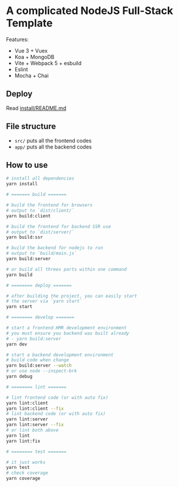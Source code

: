 # A complicated NodeJS Full-Stack Template

Features:

- Vue 3 + Vuex
- Koa + MongoDB
- Vite + Webpack 5 + esbuild
- Eslint
- Mocha + Chai

## Deploy

Read [install/README.md](./install/README.md)

## File structure

- `src/` puts all the frontend codes
- `app/` puts all the backend codes

## How to use

```bash
# install all dependencies
yarn install

# ======= build =======

# build the frontend for browsers
# output to `dist/client/`
yarn build:client

# build the frontend for backend SSR use
# output to `dist/server/`
yarn build:ssr

# build the backend for nodejs to run
# output to `build/main.js`
yarn build:server

# or build all threes parts within one command
yarn build

# ======== deploy =======

# after building the project, you can easily start
# the server via `yarn start`
yarn start

# ======== develop =======

# start a frontend HMR development environment
# you must ensure you backend was built already
# - yarn build:server
yarn dev

# start a backend development environment
# build code when change
yarn build:server --watch
# or use node --inspect-brk
yarn debug

# ======== lint =======

# lint frontend code (or with auto fix)
yarn lint:client
yarn lint:client --fix
# lint backend code (or with auto fix)
yarn lint:server
yarn lint:server --fix
# or lint both above
yarn lint
yarn lint:fix

# ======== test =======

# it just works
yarn test
# check coverage
yarn coverage

```

